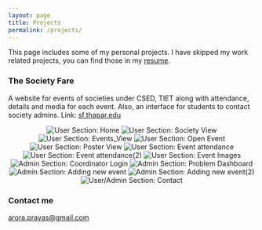 ```yaml
---
layout: page
title: Projects
permalink: /projects/
---
```


This page includes some of my personal projects.
I have skipped my work related projects, you can find those in my [resume](https://bit.ly/2Y7xSkF). 

### The Society Fare

A website for events of societies under CSED, TIET along with attendance, details and media for each event. Also, an interface for students to contact society admins. Link: [sf.thapar.edu](http://appforms.thapar.edu/sf/)
<div style="text-align:center">
    <img src="/images/SocietyFair/Home.png" alt="User Section: Home" class="popitup">
    <img src="/images/SocietyFair/IEEE.png" alt="User Section: Society View" class="popitup">
    <img src="/images/SocietyFair/IEEE_2.png" alt="User Section: Events_View" class="popitup">
    <img src="/images/SocietyFair/IEEE_open_event.png" alt="User Section: Open Event" class="popitup">
    <img src="/images/SocietyFair/IEEE_POSTER.png" alt="User Section: Poster View" class="popitup">
    <img src="/images/SocietyFair/Event_attendance.png" alt="User Section: Event attendance" class="popitup">
    <img src="/images/SocietyFair/Event_attendance_1.png" alt="User Section: Event attendance(2)" class="popitup">
    <img src="/images/SocietyFair/Event_images.png" alt="User Section: Event Images" class="popitup">
    <img src="/images/SocietyFair/Coordinator_Login.png" alt="Admin Section: Coordinator Login" class="popitup">
    <img src="/images/SocietyFair/Coordinator_Home_Page.png" alt="Admin Section: Problem Dashboard" class="popitup">
    <img src="/images/SocietyFair/Adding_new_event.png" alt="Admin Section: Adding new event" class="popitup">
    <img src="/images/SocietyFair/New_event_2.png" alt="Admin Section: Adding new event(2)" class="popitup">
    <img src="/images/SocietyFair/Contact.png" alt="User/Admin Section: Contact" class="popitup">
</div>

### Contact me

[arora.prayas@gmail.com](mailto:arora.prayas@gmail.com)
